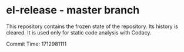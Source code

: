 # el-release - master branch

This repository contains the frozen state of the repository.
Its history is cleared. It is used only for static code
analysis with Codacy.

Commit Time: 1712981111